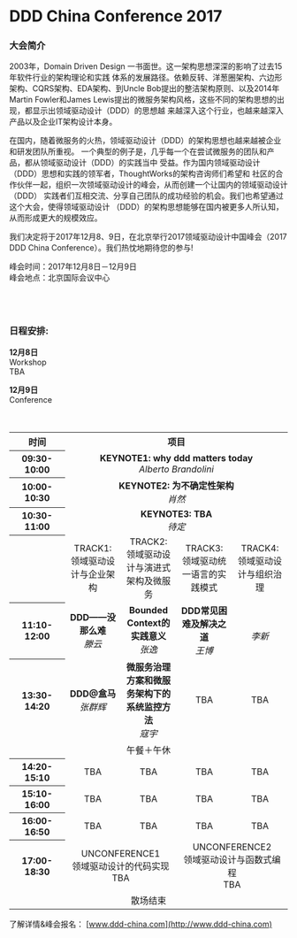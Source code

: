 # DDD China Conference 2017

### 大会简介

2003年，Domain Driven Design 一书面世。这一架构思想深深的影响了过去15年软件行业的架构理论和实践 体系的发展路径。依赖反转、洋葱圈架构、六边形架构、CQRS架构、EDA架构、到Uncle Bob提出的整洁架构原则、以及2014年 Martin Fowler和James Lewis提出的微服务架构风格，这些不同的架构思想的出现，都显示出领域驱动设计（DDD）的思想越 来越深入这个行业，也越来越深入产品以及企业IT架构设计本身。

在国内，随着微服务的火热，领域驱动设计（DDD）的架构思想也越来越被企业和研发团队所重视。 一个典型的例子是，几乎每一个在尝试微服务的团队和产品，都从领域驱动设计（DDD）的实践当中 受益。作为国内领域驱动设计（DDD）思想和实践的领军者，ThoughtWorks的架构咨询师们希望和 社区的合作伙伴一起，组织一次领域驱动设计的峰会，从而创建一个让国内的领域驱动设计（DDD） 实践者们互相交流、分享自己团队的成功经验的机会。我们也希望通过这个大会，使得领域驱动设计 （DDD）的架构思想能够在国内被更多人所认知，从而形成更大的规模效应。

我们决定将于2017年12月8、9日，在北京举行2017领域驱动设计中国峰会（2017 DDD China Conference）。我们热忱地期待您的参与!

峰会时间：2017年12月8日－12月9日  
峰会地点：北京国际会议中心<br>
<br>
<br>
<br>

### 日程安排:

**12月8日**<br>
Workshop<br>
TBA

**12月9日**<br>
Conference<br>
<br>
<br>

<table>
  <tr>
    <th>时间</th>
    <th colspan="4">项目</th>
  </tr>
  <tr>
    <th>09:30-10:00</th>
    <td colspan="4" align="center"><b>KEYNOTE1: why ddd matters today</b><br>
      <i>Alberto Brandolini</i></td>
  </tr>
  <tr>
    <th>10:00-10:30</th>
    <td colspan="4" align="center"><b>KEYNOTE2: 为不确定性架构</b><br>
      <i>肖然</i>
  </tr>
  <tr>
    <th>10:30-11:00</th>
    <td colspan="4" align="center"><b>KEYNOTE3: TBA</b><br>
      <i>待定</i></td>
  </tr>
  <tr>
    <th></th>
    <td align="center" width="20%">TRACK1: <br>领域驱动设计与企业架构</td>
    <td align="center" width="20%">TRACK2: <br>领域驱动设计与演进式架构及微服务</td>
    <td align="center" width="20%">TRACK3: <br>领域驱动统一语言的实践模式</td>
    <td align="center" width="20%">TRACK4: <br>领域驱动设计与组织治理</td>
  </tr>
  <tr>
    <th>11:10-12:00</th>
    <td align="center"><b>DDD——没那么难</b><br>
      <i>滕云</i>
    </td>
    <td align="center"><b>Bounded Context的实践意义</b><br>
      <i>张逸</i>
    </td>
    <td align="center"><b>DDD常见困难及解决之道</b><br>
      <i>王博</i><br>
    </td>
    <td align="center">
      <br>
      <i>李新</i>
    </td>
  </tr>
  <tr>
    <th>13:30-14:20</th>
    <td align="center"><b>DDD@盒马</b><br>
      <i>张群辉</i></td>
    <td align="center"><b>微服务治理方案和微服务架构下的系统监控方法</b><br>
      <i>寇宇</i>
    </td>
    <td align="center">TBA</td>
    <td align="center">TBA</td>
  </tr>
  <tr>
    <td colspan="5" align="center">午餐＋午休</td>
  </tr>
  <tr>
    <th>14:20-15:10</th>
    <td align="center">TBA</td>
    <td align="center">TBA</td>
    <td align="center">TBA</td>
    <td align="center">TBA</td>
  </tr>
  <tr>
    <th>15:10-16:00</th>
    <td align="center">TBA</td>
    <td align="center">TBA</td>
    <td align="center">TBA</td>
    <td align="center">TBA</td>
  </tr>
  <tr>
    <th>16:00-16:50</th>
    <td align="center">TBA</td>
    <td align="center">TBA</td>
    <td align="center">TBA</td>
    <td align="center">TBA</td>
  </tr>
  <tr>
    <th>17:00-18:30</th>
    <td colspan="2" align="center">UNCONFERENCE1<br>领域驱动设计的代码实现<br>TBA</td>
    <td colspan="2" align="center">UNCONFERENCE2<br>领域驱动设计与函数式编程<br>TBA</td>
  </tr>
  <tr>
    <td colspan="5" align="center">散场结束</td>
  </tr>
</table>

了解详情&峰会报名： [www.ddd-china.com](http://www.ddd-china.com)  

